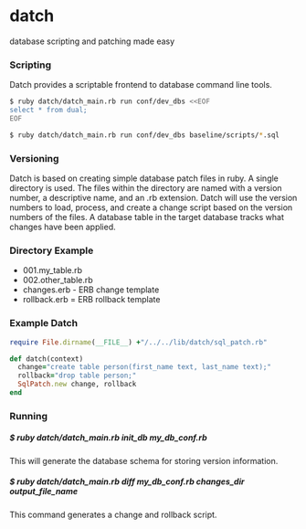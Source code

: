 datch
=====

database scripting and patching made easy

### Scripting

Datch provides a scriptable frontend to database command line tools.

```bash
$ ruby datch/datch_main.rb run conf/dev_dbs <<EOF
select * from dual;
EOF
```

```bash
$ ruby datch/datch_main.rb run conf/dev_dbs baseline/scripts/*.sql
```

### Versioning

Datch is based on creating simple database patch files in ruby. A single directory is used. The files within the directory are
 named with a version number, a descriptive name, and an .rb extension. Datch will use the version numbers to load, process, and create
 a change script based on the version numbers of the files. A database table in the target database tracks what changes have been applied.

### Directory Example

* 001.my_table.rb
* 002.other_table.rb
* changes.erb - ERB change template
* rollback.erb = ERB rollback template

### Example Datch

```ruby
require File.dirname(__FILE__) +"/../../lib/datch/sql_patch.rb"

def datch(context)
  change="create table person(first_name text, last_name text);"
  rollback="drop table person;"
  SqlPatch.new change, rollback
end
```

### Running

##### $ ruby datch/datch_main.rb init_db my_db_conf.rb

This will generate the database schema for storing version information.

##### $ ruby datch/datch_main.rb diff my_db_conf.rb changes_dir output_file_name

This command generates a change and rollback script.
